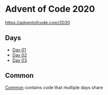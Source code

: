 # Advent of Code 2020

https://adventofcode.com/2020

## Days
- [Day 01](day01)
- [Day 02](day02)
- [Day 03](day03)

## Common
[Common](common) contains code that multiple days share
